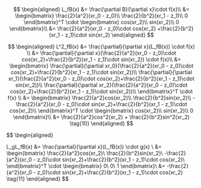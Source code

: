 $$
\begin{aligned}
L_fB(x) &= \frac{\partial B}{\partial x}\cdot f(x)\\
&=  \begin{bmatrix}
        \frac{2}{a^2}(xr_0 - z_0)\\
        \frac{2}{b^2}(xr_1 - z_1)\\
        0
    \end{bmatrix}^T
\cdot
\begin{bmatrix}
    cos(xr_2)\\
    sin(xr_2)\\
    0
\end{bmatrix}\\
&=   \frac{2}{a^2}(xr_0 - z_0)\cdot cos(xr_2)
    +\frac{2}{b^2}(xr_1 - z_1)\cdot sin(xr_2)
\end{aligned}
$$

$$
\begin{aligned}
L^2_fB(x) &= \frac{\partial}{\partial x}(L_fB(x)) \cdot f(x) \\
&= \frac{\partial}{\partial x}(\frac{2}{a^2}(xr_0 - z_0)\cdot cos(xr_2)+\frac{2}{b^2}(xr_1 - z_1)\cdot sin(xr_2)) \cdot f(x)\\
&= \begin{bmatrix}
        \frac{\partial}{\partial xr_0}(\frac{2}{a^2}(xr_0 - z_0)\cdot cos(xr_2)+\frac{2}{b^2}(xr_1 - z_1)\cdot sin(xr_2))\\
        \frac{\partial}{\partial xr_1}(\frac{2}{a^2}(xr_0 - z_0)\cdot cos(xr_2)+\frac{2}{b^2}(xr_1 - z_1)\cdot sin(xr_2))\\
        \frac{\partial}{\partial xr_2}(\frac{2}{a^2}(xr_0 - z_0)\cdot cos(xr_2)+\frac{2}{b^2}(xr_1 - z_1)\cdot sin(xr_2))\\
    \end{bmatrix}^T
    \cdot f(x) \\
&= \begin{bmatrix}
        \frac{2}{a^2}cos(xr_2)\\
        \frac{2}{b^2}sin(xr_2)\\
        -\frac{2}{a^2}(xr_0 - z_0)\cdot sin(xr_2)+\frac{2}{b^2}(xr_1 - z_1)\cdot cos(xr_2)\\
    \end{bmatrix}^T
    \cdot
    \begin{bmatrix}
        cos(xr_2)\\
        sin(xr_2)\\
        0
    \end{bmatrix}\\
&= \frac{2}{a^2}cos^2(xr_2) + \frac{2}{b^2}sin^2(xr_2)
\tag{10}
\end{aligned}
$$

$$
\begin{aligned}

L_gL_fB(x) &= \frac{\partial}{\partial x}(L_fB(x)) \cdot g(x) \\
&= \begin{bmatrix}
        \frac{2}{a^2}cos(xr_2)\\
        \frac{2}{b^2}sin(xr_2)\\
        -\frac{2}{a^2}(xr_0 - z_0)\cdot sin(xr_2)+\frac{2}{b^2}(xr_1 - z_1)\cdot cos(xr_2)\\
    \end{bmatrix}^T
    \cdot
    \begin{bmatrix}
        0\\
        0\\
        1
    \end{bmatrix}\\
&= -\frac{2}{a^2}(xr_0 - z_0)\cdot sin(xr_2)+\frac{2}{b^2}(xr_1 - z_1)\cdot cos(xr_2) \tag{11}
\end{aligned}
$$